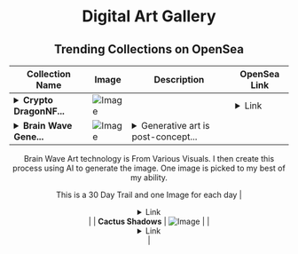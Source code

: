 <div align="center">

# Digital Art Gallery

## Trending Collections on OpenSea

| Collection Name                       | Image                                                                                     | Description                       | OpenSea Link                                                                                          |
|---------------------------------------|-------------------------------------------------------------------------------------------|-----------------------------------|--------------------------------------------------------------------------------------------------------|
| **<details><summary>Crypto DragonNF...</summary>Crypto DragonNFT</details>** | ![Image](https://i2.seadn.io/collection/crypto-dragon-12401367/image_type_logo/a4fd27940ea013ed7530ba12bdf768/e9a4fd27940ea013ed7530ba12bdf768.jpeg?w=200&auto=format) |  | <details><summary>Link</summary>[Crypto DragonNFT](https://opensea.io/collection/crypto-dragon-12401367)</details> |
| **<details><summary>Brain Wave Gene...</summary>Brain Wave Generative Art</details>** | ![Image](https://i2.seadn.io/collection/brain-wave-generative-art/image_type_logo/91af24c50cc231514268f8cdc0a36c/e691af24c50cc231514268f8cdc0a36c.jpeg?w=200&auto=format) | <details><summary>Generative art is post-concept...</summary>Generative art is post-conceptual art that has been created (in whole or in part) with the use of an autonomous system. An autonomous system in this context is generally one that is non-human and can independently determine features of an artwork that would otherwise require decisions made directly by the artist.

Brain Wave Art technology is From Various Visuals. I then create this process using AI to generate the image. One image is picked to my best of my ability. 

This is a 30 Day Trail and one Image for each day</details> | <details><summary>Link</summary>[Brain Wave Generative Art](https://opensea.io/collection/brain-wave-generative-art)</details> |
| **Cactus Shadows** | ![Image](https://i2.seadn.io/ethereum/0xa859cb4f09f901e5778b0c226775db6d3a80576a/4fac2bf0c8b232b67ddb075a97616a/274fac2bf0c8b232b67ddb075a97616a.jpeg?w=200&auto=format) |  | <details><summary>Link</summary>[Cactus Shadows](https://opensea.io/collection/cactus-shadows)</details> |

</div>